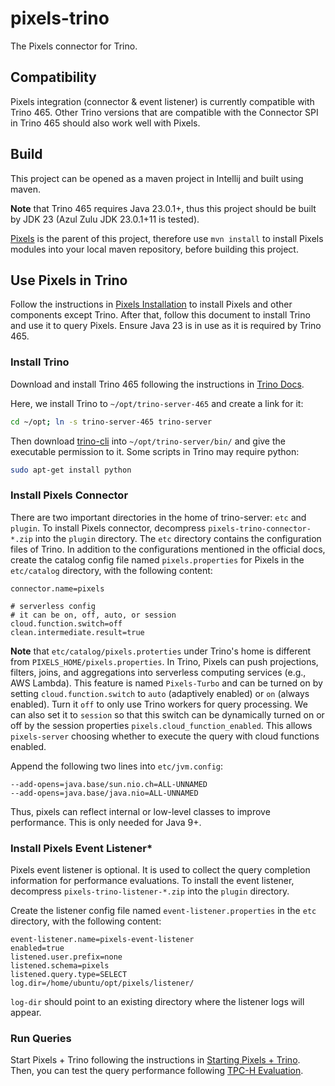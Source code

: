 # pixels-trino
The Pixels connector for Trino.

## Compatibility
Pixels integration (connector & event listener) is currently compatible with Trino 465. 
Other Trino versions that are compatible
with the Connector SPI in Trino 465 should also work well with Pixels.

## Build
This project can be opened as a maven project in Intellij and built using maven.

**Note** that Trino 465 requires Java 23.0.1+, thus this project should be built by JDK 23 (Azul Zulu JDK 23.0.1+11 is tested).

[Pixels](https://github.com/pixelsdb/pixels) is the parent of this project,
therefore use `mvn install` to install Pixels modules into your local maven repository,
before building this project.

## Use Pixels in Trino
Follow the instructions in
[Pixels Installation](https://github.com/pixelsdb/pixels/blob/master/docs/INSTALL.md) to install Pixels and other components except Trino.
After that, follow this document to install Trino and use it to query Pixels.
Ensure Java 23 is in use as it is required by Trino 465.

### Install Trino

Download and install Trino 465 following the instructions in [Trino Docs](https://trino.io/docs/465/installation/deployment.html).

Here, we install Trino to `~/opt/trino-server-465` and create a link for it:
```bash
cd ~/opt; ln -s trino-server-465 trino-server
```
Then download [trino-cli](https://trinodb.github.io/docs.trino.io/465/client/cli.html) into `~/opt/trino-server/bin/`
and give the executable permission to it.
Some scripts in Trino may require python:
```bash
sudo apt-get install python
```


### Install Pixels Connector
There are two important directories in the home of trino-server: `etc` and `plugin`.
To install Pixels connector, decompress `pixels-trino-connector-*.zip` into the `plugin` directory.
The `etc` directory contains the configuration files of Trino.
In addition to the configurations mentioned in the official docs, 
create the catalog config file named `pixels.properties` for Pixels in the `etc/catalog` directory, with the following content:
```properties
connector.name=pixels

# serverless config
# it can be on, off, auto, or session
cloud.function.switch=off
clean.intermediate.result=true
```
**Note** that `etc/catalog/pixels.proterties` under Trino's home is different from `PIXELS_HOME/pixels.properties`.
In Trino, Pixels can push projections, filters, joins, and aggregations into serverless computing services (e.g., AWS Lambda).
This feature is named `Pixels-Turbo` and can be turned on by setting `cloud.function.switch` to `auto` (adaptively enabled) or `on` (always enabled).
Turn it `off` to only use Trino workers for query processing.
We can also set it to `session` so that this switch can be dynamically turned on or off by the session properties `pixels.cloud_function_enabled`.
This allows `pixels-server` choosing whether to execute the query with cloud functions enabled.

Append the following two lines into `etc/jvm.config`:
```config
--add-opens=java.base/sun.nio.ch=ALL-UNNAMED
--add-opens=java.base/java.nio=ALL-UNNAMED
```
Thus, pixels can reflect internal or low-level classes to improve performance. This is only needed for Java 9+.

### Install Pixels Event Listener*
Pixels event listener is optional. It is used to collect the query completion information for performance evaluations.
To install the event listener, decompress `pixels-trino-listener-*.zip` into the `plugin` directory.

Create the listener config file named `event-listener.properties` in the `etc` directory, with the following content:
```properties
event-listener.name=pixels-event-listener
enabled=true
listened.user.prefix=none
listened.schema=pixels
listened.query.type=SELECT
log.dir=/home/ubuntu/opt/pixels/listener/
```
`log-dir` should point to
an existing directory where the listener logs will appear.


### Run Queries

Start Pixels + Trino following the instructions in [Starting Pixels + Trino](https://github.com/pixelsdb/pixels/blob/master/docs/INSTALL.md).
Then, you can test the query performance following [TPC-H Evaluation](https://github.com/pixelsdb/pixels/blob/master/docs/TPC-H.md).

